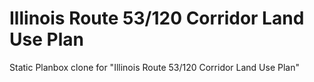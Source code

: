 Illinois Route 53/120 Corridor Land Use Plan
============================================

Static Planbox clone for "Illinois Route 53/120 Corridor Land Use Plan"
